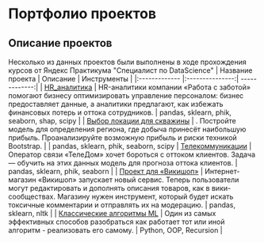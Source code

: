 # Портфолио проектов

## Описание проектов
Несколько из данных проектов были выполнены в ходе прохождения курсов от Яндекс Практикума "Специалист по DataScience"
| Название проекта | Описание | Инструменты |
|:------------- |:---------------:| -------------:|
| [HR_аналитика](https://github.com/OddFeline4/Practicum_projects/tree/main/HR_project)      | HR-аналитики компании «Работа с заботой» помогают бизнесу оптимизировать управление персоналом: бизнес предоставляет данные, а аналитики предлагают, как избежать финансовых потерь и оттока сотрудников.       | pandas, sklearn, phik, seaborn, shap, scipy        |
| [Выбор локации для скважины](https://github.com/OddFeline4/Practicum_projects/tree/main/Oilfield_project)       | . Постройте модель для определения региона, где добыча принесёт наибольшую прибыль. Проанализируйте возможную прибыль и риски техникой Bootstrap.       |         |  pandas, sklearn, phik, seaborn, scipy
| [Телекоммуникации](https://github.com/OddFeline4/Practicum_projects/tree/main/Telecommunication_project)        | Оператор связи «ТелеДом» хочет бороться с оттоком клиентов. Задача — обучить на этих данных модель для прогноза оттока клиентов.     |  pandas, sklearn, phik, seaborn |
| [Проект для «Викишоп»](https://github.com/OddFeline4/Practicum_projects/tree/main/Text_class_project)       | Интернет-магазин «Викишоп» запускает новый сервис. Теперь пользователи могут редактировать и дополнять описания товаров, как в вики-сообществах. Магазину нужен инструмент, который будет искать токсичные комментарии и отправлять их на модерацию.  | pandas, sklearn, nltk |
| [Классические алгоритмы ML](https://github.com/OddFeline4/Practicum_projects/tree/main/ML_algorithms/ML_algorithms)         | Один из самых эффективных способов разобраться как работает тот или иной алгоритм - реализовать его самому. | Python, OOP, Recursion        |

